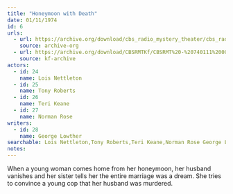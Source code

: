 ```yaml
---
title: "Honeymoon with Death"
date: 01/11/1974
id: 6
urls: 
  - url: https://archive.org/download/cbs_radio_mystery_theater/cbs_radio_mystery_theater-0001-0050.zip/cbs_radio_mystery_theater-0001-0050%2Fcbsrmt_0006_honeymoon_with_death.mp3
    source: archive-org
  - url: https://archive.org/download/CBSRMTKf/CBSRMT%20-%20740111%200006%20Honeymoon%20With%20Death_kf.mp3
    source: kf-archive
actors:  
  - id: 24
    name: Lois Nettleton  
  - id: 25
    name: Tony Roberts  
  - id: 26
    name: Teri Keane  
  - id: 27
    name: Norman Rose
writers:  
  - id: 28
    name: George Lowther
searchable: Lois Nettleton,Tony Roberts,Teri Keane,Norman Rose George Lowther
notes:  
---
```

When a young woman comes home from her honeymoon, her husband vanishes and her sister tells her the entire marriage was a dream. She tries to convince a young cop that her husband was murdered.